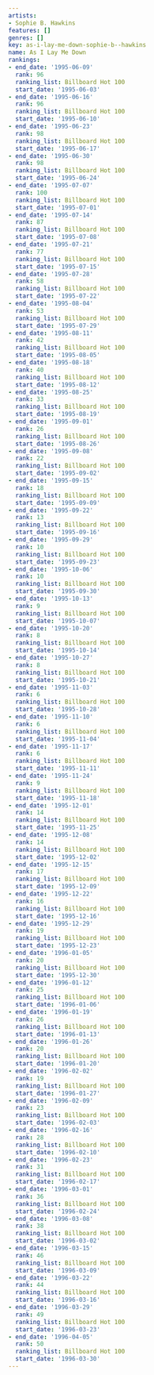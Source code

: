 ```yaml
---
artists:
- Sophie B. Hawkins
features: []
genres: []
key: as-i-lay-me-down-sophie-b--hawkins
name: As I Lay Me Down
rankings:
- end_date: '1995-06-09'
  rank: 96
  ranking_list: Billboard Hot 100
  start_date: '1995-06-03'
- end_date: '1995-06-16'
  rank: 96
  ranking_list: Billboard Hot 100
  start_date: '1995-06-10'
- end_date: '1995-06-23'
  rank: 98
  ranking_list: Billboard Hot 100
  start_date: '1995-06-17'
- end_date: '1995-06-30'
  rank: 98
  ranking_list: Billboard Hot 100
  start_date: '1995-06-24'
- end_date: '1995-07-07'
  rank: 100
  ranking_list: Billboard Hot 100
  start_date: '1995-07-01'
- end_date: '1995-07-14'
  rank: 87
  ranking_list: Billboard Hot 100
  start_date: '1995-07-08'
- end_date: '1995-07-21'
  rank: 77
  ranking_list: Billboard Hot 100
  start_date: '1995-07-15'
- end_date: '1995-07-28'
  rank: 58
  ranking_list: Billboard Hot 100
  start_date: '1995-07-22'
- end_date: '1995-08-04'
  rank: 53
  ranking_list: Billboard Hot 100
  start_date: '1995-07-29'
- end_date: '1995-08-11'
  rank: 42
  ranking_list: Billboard Hot 100
  start_date: '1995-08-05'
- end_date: '1995-08-18'
  rank: 40
  ranking_list: Billboard Hot 100
  start_date: '1995-08-12'
- end_date: '1995-08-25'
  rank: 33
  ranking_list: Billboard Hot 100
  start_date: '1995-08-19'
- end_date: '1995-09-01'
  rank: 26
  ranking_list: Billboard Hot 100
  start_date: '1995-08-26'
- end_date: '1995-09-08'
  rank: 22
  ranking_list: Billboard Hot 100
  start_date: '1995-09-02'
- end_date: '1995-09-15'
  rank: 18
  ranking_list: Billboard Hot 100
  start_date: '1995-09-09'
- end_date: '1995-09-22'
  rank: 13
  ranking_list: Billboard Hot 100
  start_date: '1995-09-16'
- end_date: '1995-09-29'
  rank: 10
  ranking_list: Billboard Hot 100
  start_date: '1995-09-23'
- end_date: '1995-10-06'
  rank: 10
  ranking_list: Billboard Hot 100
  start_date: '1995-09-30'
- end_date: '1995-10-13'
  rank: 9
  ranking_list: Billboard Hot 100
  start_date: '1995-10-07'
- end_date: '1995-10-20'
  rank: 8
  ranking_list: Billboard Hot 100
  start_date: '1995-10-14'
- end_date: '1995-10-27'
  rank: 8
  ranking_list: Billboard Hot 100
  start_date: '1995-10-21'
- end_date: '1995-11-03'
  rank: 6
  ranking_list: Billboard Hot 100
  start_date: '1995-10-28'
- end_date: '1995-11-10'
  rank: 6
  ranking_list: Billboard Hot 100
  start_date: '1995-11-04'
- end_date: '1995-11-17'
  rank: 6
  ranking_list: Billboard Hot 100
  start_date: '1995-11-11'
- end_date: '1995-11-24'
  rank: 9
  ranking_list: Billboard Hot 100
  start_date: '1995-11-18'
- end_date: '1995-12-01'
  rank: 14
  ranking_list: Billboard Hot 100
  start_date: '1995-11-25'
- end_date: '1995-12-08'
  rank: 14
  ranking_list: Billboard Hot 100
  start_date: '1995-12-02'
- end_date: '1995-12-15'
  rank: 17
  ranking_list: Billboard Hot 100
  start_date: '1995-12-09'
- end_date: '1995-12-22'
  rank: 16
  ranking_list: Billboard Hot 100
  start_date: '1995-12-16'
- end_date: '1995-12-29'
  rank: 19
  ranking_list: Billboard Hot 100
  start_date: '1995-12-23'
- end_date: '1996-01-05'
  rank: 20
  ranking_list: Billboard Hot 100
  start_date: '1995-12-30'
- end_date: '1996-01-12'
  rank: 25
  ranking_list: Billboard Hot 100
  start_date: '1996-01-06'
- end_date: '1996-01-19'
  rank: 26
  ranking_list: Billboard Hot 100
  start_date: '1996-01-13'
- end_date: '1996-01-26'
  rank: 20
  ranking_list: Billboard Hot 100
  start_date: '1996-01-20'
- end_date: '1996-02-02'
  rank: 19
  ranking_list: Billboard Hot 100
  start_date: '1996-01-27'
- end_date: '1996-02-09'
  rank: 23
  ranking_list: Billboard Hot 100
  start_date: '1996-02-03'
- end_date: '1996-02-16'
  rank: 28
  ranking_list: Billboard Hot 100
  start_date: '1996-02-10'
- end_date: '1996-02-23'
  rank: 31
  ranking_list: Billboard Hot 100
  start_date: '1996-02-17'
- end_date: '1996-03-01'
  rank: 36
  ranking_list: Billboard Hot 100
  start_date: '1996-02-24'
- end_date: '1996-03-08'
  rank: 38
  ranking_list: Billboard Hot 100
  start_date: '1996-03-02'
- end_date: '1996-03-15'
  rank: 46
  ranking_list: Billboard Hot 100
  start_date: '1996-03-09'
- end_date: '1996-03-22'
  rank: 44
  ranking_list: Billboard Hot 100
  start_date: '1996-03-16'
- end_date: '1996-03-29'
  rank: 49
  ranking_list: Billboard Hot 100
  start_date: '1996-03-23'
- end_date: '1996-04-05'
  rank: 50
  ranking_list: Billboard Hot 100
  start_date: '1996-03-30'
---
```



